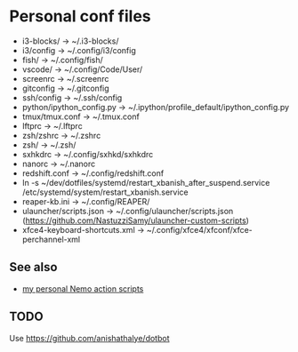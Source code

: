 # Personal conf files

  * i3-blocks/ -> ~/.i3-blocks/
  * i3/config -> ~/.config/i3/config
  * fish/ -> ~/.config/fish/
  * vscode/ -> ~/.config/Code/User/
  * screenrc -> ~/.screenrc
  * gitconfig -> ~/.gitconfig
  * ssh/config -> ~/.ssh/config
  * python/ipython_config.py -> ~/.ipython/profile_default/ipython_config.py
  * tmux/tmux.conf -> ~/.tmux.conf
  * lftprc -> ~/.lftprc
  * zsh/zshrc -> ~/.zshrc
  * zsh/ -> ~/.zsh/
  * sxhkdrc -> ~/.config/sxhkd/sxhkdrc
  * nanorc -> ~/.nanorc
  * redshift.conf -> ~/.config/redshift.conf
  * ln -s ~/dev/dotfiles/systemd/restart_xbanish_after_suspend.service /etc/systemd/system/restart_xbanish.service
  * reaper-kb.ini -> ~/.config/REAPER/
  * ulauncher/scripts.json -> ~/.config/ulauncher/scripts.json (https://github.com/NastuzziSamy/ulauncher-custom-scripts)
  * xfce4-keyboard-shortcuts.xml -> ~/.config/xfce4/xfconf/xfce-perchannel-xml

## See also

  * [my personal Nemo action scripts](https://github.com/brunetton/nemo-actions)

## TODO

Use https://github.com/anishathalye/dotbot